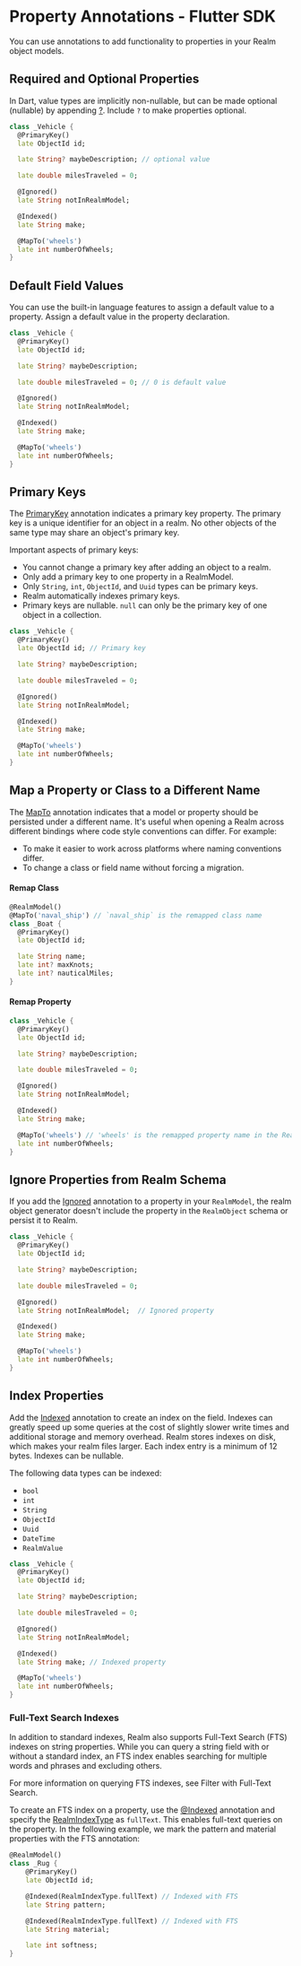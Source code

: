 # Property Annotations - Flutter SDK
You can use annotations to add functionality to properties in your Realm object models.

## Required and Optional Properties
In Dart, value types are implicitly non-nullable, but can be made optional (nullable) by appending
[?](https://dart.dev/null-safety). Include `?` to make properties optional.

```dart
class _Vehicle {
  @PrimaryKey()
  late ObjectId id;

  late String? maybeDescription; // optional value

  late double milesTraveled = 0;

  @Ignored()
  late String notInRealmModel;

  @Indexed()
  late String make;

  @MapTo('wheels')
  late int numberOfWheels;
}
```

## Default Field Values
You can use the built-in language features to assign a default value to a property.
Assign a default value in the property declaration.

```dart
class _Vehicle {
  @PrimaryKey()
  late ObjectId id;

  late String? maybeDescription;

  late double milesTraveled = 0; // 0 is default value

  @Ignored()
  late String notInRealmModel;

  @Indexed()
  late String make;

  @MapTo('wheels')
  late int numberOfWheels;
}
```

## Primary Keys
The [PrimaryKey](https://pub.dev/documentation/realm_common/latest/realm_common/PrimaryKey-class.html)
annotation indicates a primary key property.
The primary key is a unique identifier for an object in a realm.
No other objects of the same type may share an object's primary key.

Important aspects of primary keys:

- You cannot change a primary key after adding an object to a realm.
- Only add a primary key to one property in a RealmModel.
- Only `String`, `int`, `ObjectId`, and `Uuid` types can be primary keys.
- Realm automatically indexes primary keys.
- Primary keys are nullable. `null` can only be the primary key of one object
in a collection.

```dart
class _Vehicle {
  @PrimaryKey()
  late ObjectId id; // Primary key

  late String? maybeDescription;

  late double milesTraveled = 0;

  @Ignored()
  late String notInRealmModel;

  @Indexed()
  late String make;

  @MapTo('wheels')
  late int numberOfWheels;
}
```

## Map a Property or Class to a Different Name
The [MapTo](https://pub.dev/documentation/realm_common/latest/realm_common/MapTo-class.html) annotation
indicates that a model or property should be persisted under a different name.
It's useful when opening a Realm across different bindings where code style
conventions can differ. For example:

- To make it easier to work across platforms where naming conventions
differ.
- To change a class or field name without forcing a migration.

#### Remap Class

```dart
@RealmModel()
@MapTo('naval_ship') // `naval_ship` is the remapped class name
class _Boat {
  @PrimaryKey()
  late ObjectId id;

  late String name;
  late int? maxKnots;
  late int? nauticalMiles;
}
```

#### Remap Property

```dart
class _Vehicle {
  @PrimaryKey()
  late ObjectId id;

  late String? maybeDescription;

  late double milesTraveled = 0;

  @Ignored()
  late String notInRealmModel;

  @Indexed()
  late String make;

  @MapTo('wheels') // 'wheels' is the remapped property name in the RealmObject
  late int numberOfWheels;
}
```

## Ignore Properties from Realm Schema
If you add the [Ignored](https://pub.dev/documentation/realm_common/latest/realm_common/Ignored-class.html)
annotation to a property in your `RealmModel`, the realm object generator doesn't include the property in the `RealmObject` schema
or persist it to Realm.

```dart
class _Vehicle {
  @PrimaryKey()
  late ObjectId id;

  late String? maybeDescription;

  late double milesTraveled = 0;

  @Ignored()
  late String notInRealmModel;  // Ignored property

  @Indexed()
  late String make;

  @MapTo('wheels')
  late int numberOfWheels;
}
```

## Index Properties
Add the [Indexed](https://pub.dev/documentation/realm_common/latest/realm_common/Indexed-class.html)
annotation to create an index on the field. Indexes can greatly speed up some
queries at the cost of slightly slower write times and additional storage and
memory overhead. Realm stores indexes on disk, which makes your realm
files larger. Each index entry is a minimum of 12 bytes. Indexes can be nullable.

The following data types can be indexed:

- `bool`
- `int`
- `String`
- `ObjectId`
- `Uuid`
- `DateTime`
- `RealmValue`

```dart
class _Vehicle {
  @PrimaryKey()
  late ObjectId id;

  late String? maybeDescription;

  late double milesTraveled = 0;

  @Ignored()
  late String notInRealmModel;

  @Indexed()
  late String make; // Indexed property

  @MapTo('wheels')
  late int numberOfWheels;
}
```

### Full-Text Search Indexes
In addition to standard indexes, Realm also supports Full-Text Search (FTS)
indexes on string properties. While you can query a string field with or without
a standard index, an FTS index enables searching for multiple words and phrases
and excluding others.

For more information on querying FTS indexes, see Filter with Full-Text Search.

To create an FTS index on a property, use the [@Indexed](https://pub.dev/documentation/realm_common/latest/realm_common/Indexed-class.html)
annotation and specify the [RealmIndexType](https://pub.dev/documentation/realm_common/latest/realm_common/RealmIndexType.html)
as `fullText`. This enables full-text queries on the property. In the
following example, we mark the pattern and material properties with the FTS annotation:

```dart
@RealmModel()
class _Rug {
    @PrimaryKey()
    late ObjectId id;

    @Indexed(RealmIndexType.fullText) // Indexed with FTS
    late String pattern;

    @Indexed(RealmIndexType.fullText) // Indexed with FTS
    late String material;

    late int softness;
}
```
